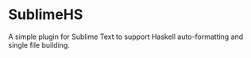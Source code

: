 # SublimeHS
A simple plugin for Sublime Text to support Haskell auto-formatting and single file building.

